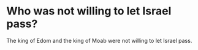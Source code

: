 # Who was not willing to let Israel pass?

The king of Edom and the king of Moab were not willing to let Israel pass.
